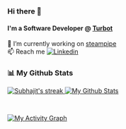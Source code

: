 ### Hi there 👋

#### I'm a Software Developer @ [Turbot](https://turbot.com/)

🔭 I’m currently working on [steampipe](https://steampipe.io/)<br />
📫  Reach me [![Linkedin](https://img.shields.io/badge/-LinkedIn-0073b1?style=social&logo=Linkedin&link=https://www.linkedin.com/in/subhajit-mondal-08b13a178/)](https://www.linkedin.com/in/subhajit-mondal-08b13a178/)

### 📊 My Github Stats

<p align="left">
    <a href="https://github.com/Subhajit97">
        <img title="Subhajit's streak" src="https://github-readme-streak-stats.herokuapp.com/?user=Subhajit97&theme=black-ice&hide_border=true&stroke=0000&background=060A0CD0"/>
    </a>
    <a href="https://github.com/Subhajit97"><img alt="My Github Stats" src="https://github-readme-stats.vercel.app/api?username=Subhajit97&show_icons=true&count_private=true&theme=react&hide_border=true&bg_color=0D1117" />
    </a>
</p>
<br/>

<p align="left">
<a href="https://github.com/Subhajit97/github-readme-activity-graph"><img alt="My Activity Graph" src="https://activity-graph.herokuapp.com/graph?username=Subhajit97&bg_color=0D1117&color=5BCDEC&line=5BCDEC&point=FFFFFF&hide_border=true" /></a>
</p>
<br/>
